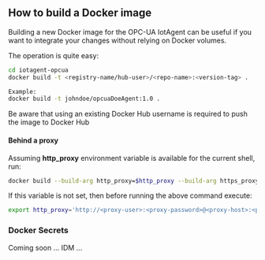 ## How to build a Docker image

Building a new Docker image for the OPC-UA IotAgent can be useful if you want to integrate your changes without relying
on Docker volumes.

The operation is quite easy:

```bash
cd iotagent-opcua
docker build -t <registry-name/hub-user>/<repo-name>:<version-tag> .

Example:
docker build -t johndoe/opcuaDoeAgent:1.0 .
```

Be aware that using an existing Docker Hub username is required to push the image to Docker Hub

#### Behind a proxy

Assuming **http_proxy** environment variable is available for the current shell, run:

```bash
docker build --build-arg http_proxy=$http_proxy --build-arg https_proxy=$http_proxy -t <registry-name/hub-user>/<repo-name>:<version-tag> .
```

If this variable is not set, then before running the above command execute:

```bash
export http_proxy='http://<proxy-user>:<proxy-password>@<proxy-host>:<proxy-port>'
```

### Docker Secrets

Coming soon ... IDM ...
